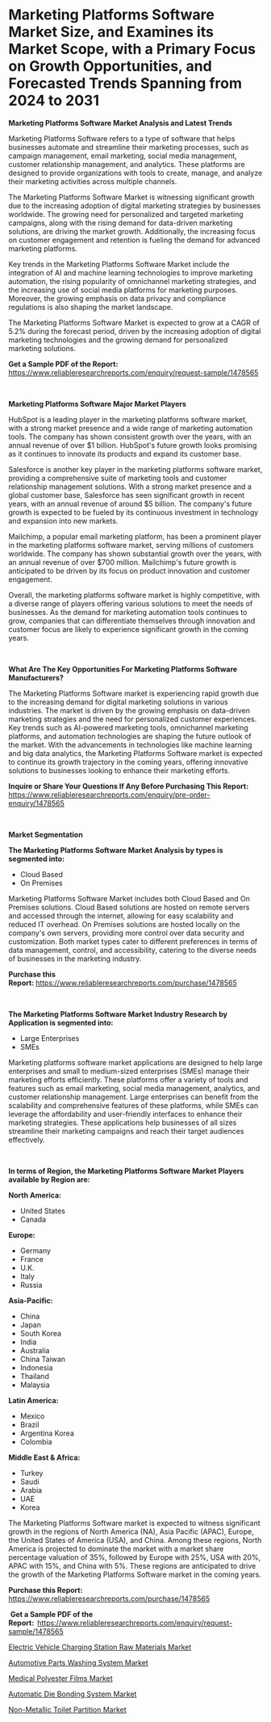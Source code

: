 <p><h1>Marketing Platforms Software Market Size, and Examines its Market Scope, with a Primary Focus on Growth Opportunities, and Forecasted Trends Spanning from 2024 to 2031</h1></p><p><strong>Marketing Platforms Software Market Analysis and Latest Trends</strong></p>
<p><p>Marketing Platforms Software refers to a type of software that helps businesses automate and streamline their marketing processes, such as campaign management, email marketing, social media management, customer relationship management, and analytics. These platforms are designed to provide organizations with tools to create, manage, and analyze their marketing activities across multiple channels.</p><p>The Marketing Platforms Software Market is witnessing significant growth due to the increasing adoption of digital marketing strategies by businesses worldwide. The growing need for personalized and targeted marketing campaigns, along with the rising demand for data-driven marketing solutions, are driving the market growth. Additionally, the increasing focus on customer engagement and retention is fueling the demand for advanced marketing platforms.</p><p>Key trends in the Marketing Platforms Software Market include the integration of AI and machine learning technologies to improve marketing automation, the rising popularity of omnichannel marketing strategies, and the increasing use of social media platforms for marketing purposes. Moreover, the growing emphasis on data privacy and compliance regulations is also shaping the market landscape.</p><p>The Marketing Platforms Software Market is expected to grow at a CAGR of 5.2% during the forecast period, driven by the increasing adoption of digital marketing technologies and the growing demand for personalized marketing solutions.</p></p>
<p><strong>Get a Sample PDF of the Report:&nbsp;</strong> <a href="https://www.reliableresearchreports.com/enquiry/request-sample/1478565">https://www.reliableresearchreports.com/enquiry/request-sample/1478565</a></p>
<p>&nbsp;</p>
<p><strong>Marketing Platforms Software Major Market Players</strong></p>
<p><p>HubSpot is a leading player in the marketing platforms software market, with a strong market presence and a wide range of marketing automation tools. The company has shown consistent growth over the years, with an annual revenue of over $1 billion. HubSpot's future growth looks promising as it continues to innovate its products and expand its customer base.</p><p>Salesforce is another key player in the marketing platforms software market, providing a comprehensive suite of marketing tools and customer relationship management solutions. With a strong market presence and a global customer base, Salesforce has seen significant growth in recent years, with an annual revenue of around $5 billion. The company's future growth is expected to be fueled by its continuous investment in technology and expansion into new markets.</p><p>Mailchimp, a popular email marketing platform, has been a prominent player in the marketing platforms software market, serving millions of customers worldwide. The company has shown substantial growth over the years, with an annual revenue of over $700 million. Mailchimp's future growth is anticipated to be driven by its focus on product innovation and customer engagement.</p><p>Overall, the marketing platforms software market is highly competitive, with a diverse range of players offering various solutions to meet the needs of businesses. As the demand for marketing automation tools continues to grow, companies that can differentiate themselves through innovation and customer focus are likely to experience significant growth in the coming years.</p></p>
<p>&nbsp;</p>
<p><strong>What Are The Key Opportunities For Marketing Platforms Software Manufacturers?</strong></p>
<p><p>The Marketing Platforms Software market is experiencing rapid growth due to the increasing demand for digital marketing solutions in various industries. The market is driven by the growing emphasis on data-driven marketing strategies and the need for personalized customer experiences. Key trends such as AI-powered marketing tools, omnichannel marketing platforms, and automation technologies are shaping the future outlook of the market. With the advancements in technologies like machine learning and big data analytics, the Marketing Platforms Software market is expected to continue its growth trajectory in the coming years, offering innovative solutions to businesses looking to enhance their marketing efforts.</p></p>
<p><strong>Inquire or Share Your Questions If Any Before Purchasing This Report:</strong> <a href="https://www.reliableresearchreports.com/enquiry/pre-order-enquiry/1478565">https://www.reliableresearchreports.com/enquiry/pre-order-enquiry/1478565</a></p>
<p>&nbsp;</p>
<p><strong>Market Segmentation</strong></p>
<p><strong>The Marketing Platforms Software Market Analysis by types is segmented into:</strong></p>
<p><ul><li>Cloud Based</li><li>On Premises</li></ul></p>
<p><p>Marketing Platforms Software Market includes both Cloud Based and On Premises solutions. Cloud Based solutions are hosted on remote servers and accessed through the internet, allowing for easy scalability and reduced IT overhead. On Premises solutions are hosted locally on the company's own servers, providing more control over data security and customization. Both market types cater to different preferences in terms of data management, control, and accessibility, catering to the diverse needs of businesses in the marketing industry.</p></p>
<p><strong>Purchase this Report:&nbsp;</strong><a href="https://www.reliableresearchreports.com/purchase/1478565">https://www.reliableresearchreports.com/purchase/1478565</a></p>
<p>&nbsp;</p>
<p><strong>The Marketing Platforms Software Market Industry Research by Application is segmented into:</strong></p>
<p><ul><li>Large Enterprises</li><li>SMEs</li></ul></p>
<p><p>Marketing platforms software market applications are designed to help large enterprises and small to medium-sized enterprises (SMEs) manage their marketing efforts efficiently. These platforms offer a variety of tools and features such as email marketing, social media management, analytics, and customer relationship management. Large enterprises can benefit from the scalability and comprehensive features of these platforms, while SMEs can leverage the affordability and user-friendly interfaces to enhance their marketing strategies. These applications help businesses of all sizes streamline their marketing campaigns and reach their target audiences effectively.</p></p>
<p>&nbsp;</p>
<p><strong>In terms of Region, the Marketing Platforms Software Market Players available by Region are:</strong></p>
<p>
    <p> <strong> North America: </strong>
        <ul>
            <li>United States</li>
            <li>Canada</li>
        </ul>
        </p> 
    <p> <strong> Europe: </strong>
        <ul>
            <li>Germany</li>
            <li>France</li>
            <li>U.K.</li>
            <li>Italy</li>
            <li>Russia</li>
        </ul>
        </p> 
    <p> <strong> Asia-Pacific: </strong>
        <ul>
            <li>China</li>
            <li>Japan</li>
            <li>South Korea</li>
            <li>India</li>
            <li>Australia</li>
            <li>China Taiwan</li>
            <li>Indonesia</li>
            <li>Thailand</li>
            <li>Malaysia</li>
        </ul>
        </p> 
    <p> <strong> Latin America: </strong>
        <ul>
            <li>Mexico</li>
            <li>Brazil</li>
            <li>Argentina Korea</li>
            <li>Colombia</li>
        </ul>
        </p> 
    <p> <strong> Middle East & Africa: </strong>
        <ul>
            <li>Turkey</li>
            <li>Saudi</li>
            <li>Arabia</li>
            <li>UAE</li>
            <li>Korea</li>
        </ul>
    </p>
    </p>
<p><p>The Marketing Platforms Software market is expected to witness significant growth in the regions of North America (NA), Asia Pacific (APAC), Europe, the United States of America (USA), and China. Among these regions, North America is projected to dominate the market with a market share percentage valuation of 35%, followed by Europe with 25%, USA with 20%, APAC with 15%, and China with 5%. These regions are anticipated to drive the growth of the Marketing Platforms Software market in the coming years.</p></p>
<p><strong>Purchase this Report: </strong><a href="https://www.reliableresearchreports.com/purchase/1478565">https://www.reliableresearchreports.com/purchase/1478565</a></p>
<p>&nbsp;<strong>Get a Sample PDF of the Report:&nbsp;&nbsp;</strong><a href="https://www.reliableresearchreports.com/enquiry/request-sample/1478565">https://www.reliableresearchreports.com/enquiry/request-sample/1478565</a></p>
<p><strong></strong></p>
<p><p><a href="https://github.com/GroverBarry/Market-Research-Report-List-3/blob/main/electric-vehicle-charging-station-raw-materials-market.md">Electric Vehicle Charging Station Raw Materials Market</a></p><p><a href="https://issuu.com/reportprime-2/docs/automotive-parts-washing-system-market-size-2030.p">Automotive Parts Washing System Market</a></p><p><a href="https://github.com/kathiaseamanalvaradovlprc2h/Market-Research-Report-List-1/blob/main/medical-polyester-films-market.md">Medical Polyester Films Market</a></p><p><a href="https://issuu.com/reportprime-2/docs/automatic-die-bonding-system-market-size-2030.pptx">Automatic Die Bonding System Market</a></p><p><a href="https://github.com/wusalecollins540tpqoz/Market-Research-Report-List-1/blob/main/non-metallic-toilet-partition-market.md">Non-Metallic Toilet Partition Market</a></p></p>